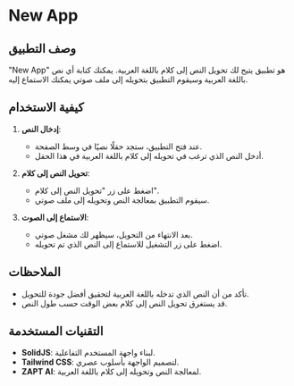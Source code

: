 # New App

## وصف التطبيق

"New App" هو تطبيق يتيح لك تحويل النص إلى كلام باللغة العربية. يمكنك كتابة أي نص باللغة العربية وسيقوم التطبيق بتحويله إلى ملف صوتي يمكنك الاستماع إليه.

## كيفية الاستخدام

1. **إدخال النص**:
   - عند فتح التطبيق، ستجد حقلًا نصيًا في وسط الصفحة.
   - أدخل النص الذي ترغب في تحويله إلى كلام باللغة العربية في هذا الحقل.

2. **تحويل النص إلى كلام**:
   - اضغط على زر "تحويل النص إلى كلام".
   - سيقوم التطبيق بمعالجة النص وتحويله إلى ملف صوتي.

3. **الاستماع إلى الصوت**:
   - بعد الانتهاء من التحويل، سيظهر لك مشغل صوتي.
   - اضغط على زر التشغيل للاستماع إلى النص الذي تم تحويله.

## الملاحظات

- تأكد من أن النص الذي تدخله باللغة العربية لتحقيق أفضل جودة للتحويل.
- قد يستغرق تحويل النص إلى كلام بعض الوقت حسب طول النص.

## التقنيات المستخدمة

- **SolidJS**: لبناء واجهة المستخدم التفاعلية.
- **Tailwind CSS**: لتصميم الواجهة بأسلوب عصري.
- **ZAPT AI**: لمعالجة النص وتحويله إلى كلام باللغة العربية.
